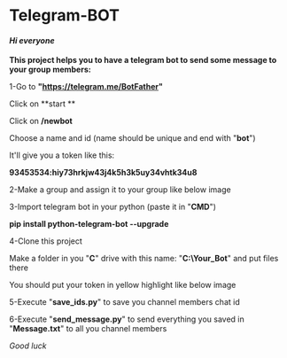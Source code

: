 # Telegram-BOT
#### *Hi everyone*

**This project helps you to have a telegram bot to send some message to your group members:**

1-Go to **"https://telegram.me/BotFather"**

Click on **start **

Click on **/newbot**

Choose a name and id (name should be unique and end with "**bot**")

It'll give you a token like this:

**93453534:hiy73hrkjw43j4k5h3k5uy34vhtk34u8**


2-Make a group and assign it to your group like below image
 
3-Import telegram bot in your python (paste it in "**CMD**")

**pip install python-telegram-bot --upgrade**

4-Clone this project

Make a folder in you "**C**" drive with this name: "**C:\Your_Bot**" and put files there

You should put your token in yellow highlight like below image
 

5-Execute "**save_ids.py**" to save you channel members chat id

6-Execute "**send_message.py**" to send everything you saved in "**Message.txt**" to all you channel members

*Good luck*
